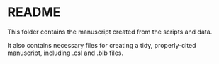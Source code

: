 # README

This folder contains the manuscript created from the scripts and data. 

It also contains necessary files for creating a tidy, properly-cited manuscript, including .csl and .bib files. 
